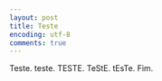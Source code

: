 ```yaml
---
layout: post
title: Teste
encoding: utf-8
comments: true
---
```


Teste. teste. TESTE. TeStE. tEsTe. Fim.
